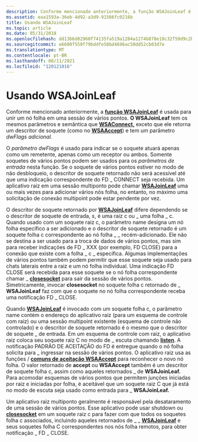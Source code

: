 ```yaml
---
description: Conforme mencionado anteriormente, a função WSAJoinLeaf é usada para unir um nó folha em uma sessão de vários pontos.
ms.assetid: eaa1593a-36eb-4d92-a3d9-91566fc0216b
title: Usando WSAJoinLeaf
ms.topic: article
ms.date: 05/31/2018
ms.openlocfilehash: dd13b6d82960f74135fa519a1284a1274b878e18c32f59d9c2b8c46ebd592c3f
ms.sourcegitcommit: e6600f550f79bddfe58bd4696ac50dd52cb03d7e
ms.translationtype: MT
ms.contentlocale: pt-BR
ms.lasthandoff: 08/11/2021
ms.locfileid: "120121016"
---
```

# <a name="using-wsajoinleaf"></a>Usando WSAJoinLeaf

Conforme mencionado anteriormente, a [**função WSAJoinLeaf**](/windows/desktop/api/Winsock2/nf-winsock2-wsajoinleaf) é usada para unir um nó folha em uma sessão de vários pontos. **O WSAJoinLeaf** tem os mesmos parâmetros e semântica que [**WSAConnect,**](/windows/desktop/api/Winsock2/nf-winsock2-wsaconnect) exceto que ele retorna um descritor de soquete (como no [**WSAAccept**](/windows/desktop/api/Winsock2/nf-winsock2-wsaaccept)) e tem um parâmetro *dwFlags adicional.*

O *parâmetro dwFlags* é usado para indicar se o soquete atuará apenas como um remetente, apenas como um receptor ou ambos. Somente soquetes de vários pontos podem ser usados para os *parâmetros de entrada* nesta função. Se o soquete de vários pontos estiver no modo de não desbloqueio, o descritor de soquete retornado não será acessível até que uma indicação correspondente do FD \_ CONNECT seja recebida. Um aplicativo raiz em uma sessão multiponto pode chamar [**WSAJoinLeaf**](/windows/desktop/api/Winsock2/nf-winsock2-wsajoinleaf) uma ou mais vezes para adicionar vários nós folha, no entanto, no máximo uma solicitação de conexão multipoint pode estar pendente por vez.

O descritor de soquete retornado por [**WSAJoinLeaf**](/windows/desktop/api/Winsock2/nf-winsock2-wsajoinleaf) difere dependendo se o descritor de soquete de entrada, *s*, é uma raiz c ou \_ uma folha \_ c. Quando usado com um soquete raiz c, o parâmetro name designa um nó folha específico a ser adicionado e o descritor de soquete retornado é um soquete folha c correspondente ao nó folha \_  \_ recém-adicionado. Ele não se destina a ser usado para a troca de dados de vários pontos, mas sim para receber indicações de FD \_ XXX (por exemplo, FD CLOSE) para a conexão que existe com a folha \_ c \_ específica. Algumas implementações de vários pontos também podem permitir que esse soquete seja usado para chats laterais entre a raiz e um nó folha individual. Uma indicação FD CLOSE será recebida para esse soquete se o nó folha correspondente chamar \_ [**closesocket**](/windows/desktop/api/winsock/nf-winsock-closesocket) para sair da sessão de vários pontos. Simetricamente, invocar **closesocket** no soquete folha c retornado de \_ **WSAJoinLeaf** faz com que o soquete no nó folha correspondente receba uma notificação FD \_ CLOSE.

Quando [**WSAJoinLeaf**](/windows/desktop/api/Winsock2/nf-winsock2-wsajoinleaf) é invocado com um soquete folha c, o parâmetro name contém o endereço do aplicativo raiz (para um esquema de controle com raiz) ou uma sessão multipoint existente (esquema de controle não controlado) e o descritor de soquete retornado é o mesmo que o descritor de soquete \_ de entrada.  Em um esquema de controle com raiz, o aplicativo raiz coloca seu soquete raiz C no modo de \_ escuta chamando [**listen**](/windows/desktop/api/Winsock2/nf-winsock2-listen). A notificação PADRÃO DE ACEITAÇÃO do FD é entregue quando o nó folha solicita para \_ ingressar na sessão de vários pontos. O aplicativo raiz [](/windows/desktop/api/Winsock2/nf-winsock2-accept)usa as funções / [**comuns de aceitação WSAAccept**](/windows/desktop/api/Winsock2/nf-winsock2-wsaaccept) para reconhecer o novo nó folha. O valor retornado de **accept** ou **WSAAccept** também é um descritor de soquete folha c, assim como aqueles retornados \_ de **WSAJoinLeaf.** Para acomodar esquemas de vários pontos que permitem junções iniciadas por raiz e iniciadas por folha, é aceitável que um soquete raiz C que já está no modo de escuta seja usado como entrada para \_ **WSAJoinLeaf.**

Um aplicativo raiz multiponto geralmente é responsável pela desataramento de uma sessão de vários pontos. Esse aplicativo pode [](/windows/desktop/api/winsock/nf-winsock-shutdown) usar shutdown ou [**closesocket**](/windows/desktop/api/winsock/nf-winsock-closesocket) em um soquete raiz c para fazer com que todos os soquetes folha c associados, incluindo aqueles retornados de \_ \_ [**WSAJoinLeaf**](/windows/desktop/api/Winsock2/nf-winsock2-wsajoinleaf) e seus soquetes folha C correspondentes nos nós folha remotos, para obter notificação \_ FD \_ CLOSE.

 

 



